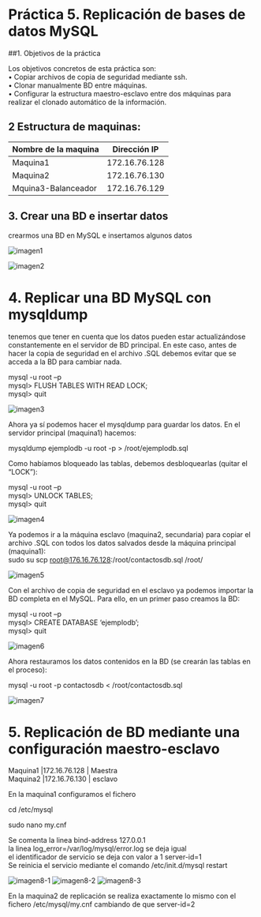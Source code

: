 # Práctica 5. Replicación de bases de datos MySQL

##1. Objetivos de la práctica

Los objetivos concretos de esta práctica son:  
• Copiar archivos de copia de seguridad mediante ssh.  
• Clonar manualmente BD entre máquinas.  
• Configurar la estructura maestro-esclavo entre dos máquinas para realizar el
clonado automático de la información.

## 2 Estructura de  maquinas:

Nombre de la maquina | Dirección IP
-----------| -------------
Maquina1 |172.16.76.128
Maquina2 |172.16.76.130
Mquina3-Balanceador |172.16.76.129

## 3. Crear una BD e insertar datos

 crearmos una BD en MySQL e insertamos algunos datos

![imagen1](https://github.com/moulayrchid/swap1516/blob/master/practica5/imagen1.png)

![imagen2](https://github.com/moulayrchid/swap1516/blob/master/practica5/imagen2.png)


# 4. Replicar una BD MySQL con mysqldump
 tenemos que tener en cuenta que los datos pueden estar actualizándose constantemente en el servidor de BD principal. En este caso,
antes de hacer la copia de seguridad en el archivo .SQL debemos evitar que se acceda a la BD para cambiar nada.

mysql -u root –p  
mysql> FLUSH TABLES WITH READ LOCK;  
mysql> quit  

![imagen3](https://github.com/moulayrchid/swap1516/blob/master/practica5/imagen3.png)

Ahora ya sí podemos hacer el mysqldump para guardar los datos. En el servidor principal (maquina1) hacemos:  

mysqldump ejemplodb -u root -p > /root/ejemplodb.sql

Como habíamos bloqueado las tablas, debemos desbloquearlas (quitar el “LOCK”):  

mysql -u root –p  
mysql> UNLOCK TABLES;  
mysql> quit  

![imagen4](https://github.com/moulayrchid/swap1516/blob/master/practica5/imagen4.png)

Ya podemos ir a la máquina esclavo (maquina2, secundaria) para copiar el archivo
.SQL con todos los datos salvados desde la máquina principal (maquina1):  
sudo su
scp root@176.16.76.128:/root/contactosdb.sql /root/

![imagen5](https://github.com/moulayrchid/swap1516/blob/master/practica5/imagen5.png)

Con el archivo de copia de seguridad en el esclavo ya podemos importar la BD completa en el MySQL. Para ello, en un primer paso creamos la BD:  

mysql -u root –p  
mysql> CREATE DATABASE ‘ejemplodb’;  
mysql> quit  

![imagen6](https://github.com/moulayrchid/swap1516/blob/master/practica5/imagen6.png)

Ahora restauramos los datos contenidos en la BD (se crearán las tablas en el proceso):  

mysql -u root -p contactosdb < /root/contactosdb.sql

![imagen7](https://github.com/moulayrchid/swap1516/blob/master/practica5/imagen7.png)


# 5. Replicación de BD mediante una configuración maestro-esclavo

Maquina1 |172.16.76.128 | Maestra  
Maquina2 |172.16.76.130 | esclavo  

En la maquina1 configuramos el fichero  

cd /etc/mysql

sudo nano my.cnf

Se comenta la linea bind-address 127.0.0.1  
 la linea log_error=/var/log/mysql/error.log se deja igual  
 el identificador de servicio se deja con valor a 1 server-id=1  
Se reinicia el servicio mediante el comando /etc/init.d/mysql restart  

![imagen8-1](https://github.com/moulayrchid/swap1516/blob/master/practica5/imagen8-1.png)
![imagen8-2](https://github.com/moulayrchid/swap1516/blob/master/practica5/imagen8-2.png)
![imagen8-3](https://github.com/moulayrchid/swap1516/blob/master/practica5/imagen8-3.png)

En la maquina2 de replicación se realiza exactamente lo mismo con el fichero /etc/mysql/my.cnf cambiando de que server-id=2























